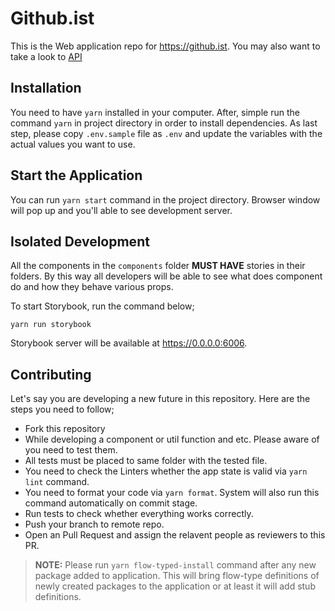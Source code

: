 # Github.ist

This is the Web application repo for https://github.ist. You may also want to take a look to [API](https://github.com/alpcanaydin/githubist-api)

## Installation

You need to have `yarn` installed in your computer. After, simple run the command `yarn` in project directory in order to install dependencies. As last step, please copy `.env.sample` file as `.env` and update the variables with the actual values you want to use.

## Start the Application

You can run `yarn start` command in the project directory. Browser window will pop up and you'll able to see development server.

## Isolated Development

All the components in the `components` folder **MUST HAVE** stories in their folders. By this way all developers will be able to see what does component do and how they behave various props.

To start Storybook, run the command below;

```
yarn run storybook
```

Storybook server will be available at https://0.0.0.0:6006.

## Contributing

Let's say you are developing a new future in this repository. Here are the steps you need to follow;

- Fork this repository
- While developing a component or util function and etc. Please aware of you need to test them.
- All tests must be placed to same folder with the tested file.
- You need to check the Linters whether the app state is valid via `yarn lint` command.
- You need to format your code via `yarn format`. System will also run this command automatically on commit stage.
- Run tests to check whether everything works correctly.
- Push your branch to remote repo.
- Open an Pull Request and assign the relavent people as reviewers to this PR.

> **NOTE:** Please run `yarn flow-typed-install` command after any new package added to application. This will bring flow-type definitions of newly created packages to the application or at least it will add stub definitions.
